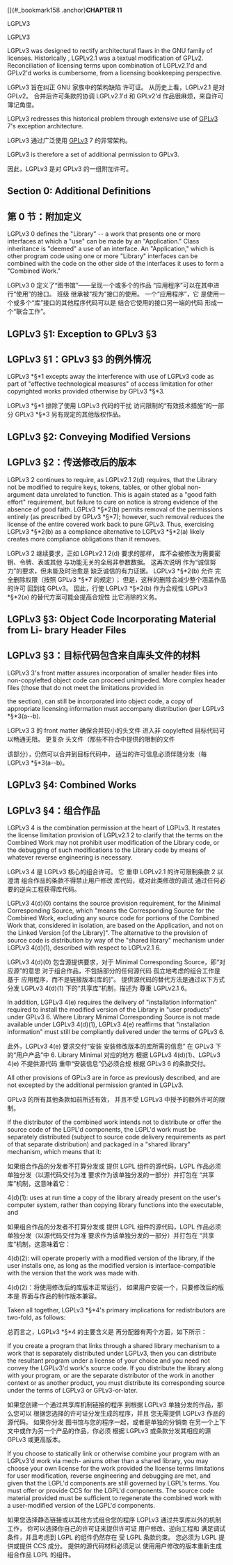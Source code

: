 
[]{#_bookmark158 .anchor}**CHAPTER 11**

LGPLV3

LGPLV3

LGPLv3 was designed to rectify architectural flaws in the GNU family
of licenses. Historically , LGPLv2.1 was a textual modification of
GPLv2. Reconciliation of licensing terms upon combination of
LGPLv2.1'd and GPLv2'd works is cumbersome, from a licensing
bookkeeping perspective.

LGPLv3 旨在纠正 GNU 家族中的架构缺陷
许可证。 从历史上看，LGPLv2.1 是对
GPLv2。 合并后许可条款的协调
LGPLv2.1'd 和 GPLv2'd 作品很麻烦，来自许可
簿记角度。

LGPLv3 redresses this historical problem through extensive use of
[GPLv3](#gplv3-7-additional-permissions) 7's exception architecture.

LGPLv3 通过广泛使用
[GPLv3](#gplv3-7-additional-permissions) 7 的异常架构。

LGPLv3 is therefore a set of additional permission to GPLv3.

因此，LGPLv3 是对 GPLv3 的一组附加许可。

## Section 0: Additional Definitions

## 第 0 节：附加定义

LGPLv3 0 defines the "Library" -- a work that presents one or more
interfaces at which a "use" can be made by an "Application." Class
inheritance is "deemed" a use of an interface. An "Application," which
is other program code using one or more "Library" interfaces can be
combined with the code on the other side of the interfaces it uses to
form a "Combined Work."

LGPLv3 0 定义了“图书馆”——呈现一个或多个的作品
“应用程序”可以在其中进行“使用”的接口。 班级
继承被“视为”接口的使用。 一个“应用程序”，它
是使用一个或多个“库”接口的其他程序代码可以是
结合它使用的接口另一端的代码
形成一个“联合工作”。

## LGPLv3 §1: Exception to GPLv3 §3

## LGPLv3 §1：GPLv3 §3 的例外情况

LGPLv3 *§*1 excepts away the interference with use of LGPLv3 code as
part of "effective technological measures" of access limitation for
other copyrighted works provided otherwise by GPLv3 *§*3.

LGPLv3 *§*1 排除了使用 LGPLv3 代码的干扰
访问限制的“有效技术措施”的一部分
GPLv3 *§*3 另有规定的其他版权作品。

## LGPLv3 §2: Conveying Modified Versions

## LGPLv3 §2：传送修改后的版本

LGPLv3 2 continues to require, as LGPLv2.1 2(d) requires, that the
Library not be modified to require keys, tokens, tables, or other
global non-argument data unrelated to function. This is again stated
as a "good faith effort" requirement, but failure to cure on notice is
strong evidence of the absence of good faith. LGPLv3 *§*2(b) permits
removal of the permissions entirely (as prescribed by GPLv3 *§*7);
however, such removal reduces the license of the entire covered work
back to pure GPLv3. Thus, exercising LGPLv3 *§*2(b) as a compliance
alternative to LGPLv3 *§*2(a) likely creates more compliance
obligations than it removes.

LGPLv3 2 继续要求，正如 LGPLv2.1 2(d) 要求的那样，
库不会被修改为需要密钥、令牌、表或其他
与功能无关的全局非参数数据。 这再次说明
作为“诚信努力”的要求，但未能及时治愈是
缺乏诚信的有力证据。 LGPLv3 *§*2(b) 允许
完全删除权限（按照 GPLv3 *§*7 的规定）；
但是，这样的删除会减少整个涵盖作品的许可
回到纯 GPLv3。 因此，行使 LGPLv3 *§*2(b) 作为合规性
LGPLv3 *§*2(a) 的替代方案可能会提高合规性
比它消除的义务。

## LGPLv3 §3: Object Code Incorporating Material from Li- brary Header Files

## LGPLv3 §3：目标代码包含来自库头文件的材料

LGPLv3 3's front matter assures incorporation of smaller header files
into non-copylefted object code can proceed unimpeded. More complex
header files (those that do not meet the limitations provided in

the section), can still be incorporated into object code, a copy of
appropriate licensing information must accompany distribution (per
LGPLv3 *§*3(a--b).

LGPLv3 3 的 front matter 确保合并较小的头文件
进入非 copylefted 目标代码可以畅通无阻。 更复杂
头文件（那些不符合中提供的限制的文件

该部分），仍然可以合并到目标代码中，
适当的许可信息必须伴随分发（每
LGPLv3 *§*3(a--b)。

## LGPLv3 §4: Combined Works

## LGPLv3 §4：组合作品

LGPLv3 4 is the combination permission at the heart of LGPLv3. It
restates the license limitation provision of LGPLv2.1 2 to clarify
that the terms on the Combined Work may not prohibit user modification
of the Library code, or the debugging of such modifications to the
Library code by means of whatever reverse engineering is necessary.

LGPLv3 4 是 LGPLv3 核心的组合许可。 它
重申 LGPLv2.1 的许可限制条款 2 以澄清
组合作品的条款不得禁止用户修改
库代码，或对此类修改的调试
通过任何必要的逆向工程获得库代码。

LGPLv3 4(d)(0) contains the source provision requirement, for the
Minimal Corresponding Source, which "means the Corresponding Source
for the Combined Work, excluding any source code for portions of the
Combined Work that, considered in isolation, are based on the
Application, and not on the Linked Version \[of the Library\]". The
alternative to the provision of source code is distribution by way of
the "shared library" mechanism under LGPLv3 4(d)(1), described with
respect to LGPLv2.1 6.

LGPLv3 4(d)(0) 包含源提供要求，对于
Minimal Corresponding Source，即“对应源”的意思
对于组合作品，不包括部分的任何源代码
孤立地考虑的组合工作是基于
应用程序，而不是链接版本\[库的\]”。
提供源代码的替代方法是通过以下方式分发
LGPLv3 4(d)(1) 下的“共享库”机制，描述为
尊重 LGPLv2.1 6。

In addition, LGPLv3 4(e) requires the delivery of "installation
information" required to install the modified version of the Library
in "user products" under GPLv3 6. Where Library Minimal Corresponding
Source is not made available under LGPLv3 4(d)(1), LGPLv3 4(e)
reaffirms that "installation information" must still be compliantly
delivered under the terms of GPLv3 6.

此外，LGPLv3 4(e) 要求交付“安装
安装修改版本的库所需的信息”
在 GPLv3 下的“用户产品”中 6. Library Minimal 对应的地方
根据 LGPLv3 4(d)(1)、LGPLv3 4(e) 不提供源代码
重申“安装信息”仍必须合规
根据 GPLv3 6 的条款交付。

All other provisions of GPLv3 are in force as previously described,
and are not excepted by the additional permission granted in LGPLv3.

GPLv3 的所有其他条款如前所述有效，
并且不受 LGPLv3 中授予的额外许可的限制。

If the distributor of the combined work intends not to distribute or
offer the source code of the LGPL'd components, the LGPL'd work must
be separately distributed (subject to source code delivery
requirements as part of that separate distribution) and packaged in a
"shared library" mechanism, which means that it:

如果组合作品的分发者不打算分发或
提供 LGPL 组件的源代码，LGPL 作品必须
单独分发（以源代码交付为准
要求作为该单独分发的一部分）并打包在
“共享库”机制，这意味着它：

4(d)(1): uses at run time a copy of the library already present on the
user's computer system, rather than copying library functions into the
executable, and

如果组合作品的分发者不打算分发或
提供 LGPL 组件的源代码，LGPL 作品必须
单独分发（以源代码交付为准
要求作为该单独分发的一部分）并打包在
“共享库”机制，这意味着它：

4(d)(2): will operate properly with a modified version of the library,
if the user installs one, as long as the modified version is
interface-compatible with the version that the work was made with.

4(d)(2)：将使用修改后的库版本正常运行，
如果用户安装一个，只要修改后的版本是
界面与作品的制作版本兼容。

Taken all together, LGPLv3 *§*4's primary implications for
redistributors are two-fold, as follows:

总而言之，LGPLv3 *§*4 的主要含义是
再分配器有两个方面，如下所示：

If you create a program that links through a shared library mechanism
to a work that is separately distributed under LGPLv3, then you can
distribute the resultant program under a license of your choice and
you need not convey the LGPLv3'd work's source code. If you distribute
the library along with your program, or are the separate distributor
of the work in another context or as another product, you must
distribute its corresponding source under the terms of LGPLv3 or
GPLv3-or-later.

如果您创建一个通过共享库机制链接的程序
到根据 LGPLv3 单独分发的作品，那么您可以
根据您选择的许可证分发生成的程序，并且
您无需提供 LGPLv3 作品的源代码。 如果你分发
图书馆与您的程序一起，或者是单独的分销商
在另一个上下文中或作为另一个产品的作品，你必须
根据 LGPLv3 或条款分发其相应的源
GPLv3 或更高版本。

If you choose to statically link or otherwise combine your program
with an LGPLv3'd work via mech- anisms other than a shared library,
you may choose your own license for the work provided the license
terms limitations for user modification, reverse engineering and
debugging are met, and given that the LGPL'd components are still
governed by LGPL's terms. You must offer or provide CCS for the LGPL'd
components. The source code material provided must be sufficient to
regenerate the combined work with a user-modified version of the
LGPL'd components.

如果您选择静态链接或以其他方式组合您的程序
LGPLv3 通过共享库以外的机制工作，
你可以选择你自己的许可证来提供许可证
用户修改、逆向工程和
满足调试条件，并且考虑到 LGPL 的组件仍然存在
受 LGPL 条款约束。 您必须为 LGPL 提供或提供 CCS
成分。 提供的源代码材料必须足以
使用用户修改的版本重新生成组合作品
LGPL 的组件。
